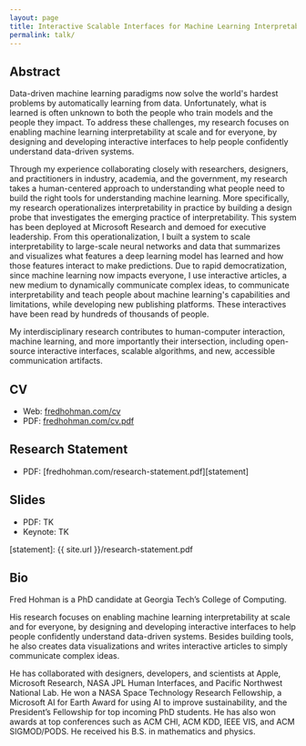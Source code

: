 ```yaml
---
layout: page
title: Interactive Scalable Interfaces for Machine Learning Interpretability
permalink: talk/
---
```


## Abstract
Data-driven machine learning paradigms now solve the world's hardest problems by automatically learning from data. Unfortunately, what is learned is often unknown to both the people who train models and the people they impact. To address these challenges, my research focuses on enabling machine learning interpretability at scale and for everyone, by designing and developing interactive interfaces to help people confidently understand data-driven systems. 

Through my experience collaborating closely with researchers, designers, and practitioners in industry, academia, and the government, my research takes a human-centered approach to understanding what people need to build the right tools for understanding machine learning. More specifically, my research operationalizes interpretability in practice by building a design probe that investigates the emerging practice of interpretability. This system has been deployed at Microsoft Research and demoed for executive leadership. From this operationalization, I built a system to scale interpretability to large-scale neural networks and data that summarizes and visualizes what features a deep learning model has learned and how those features interact to make predictions. Due to rapid democratization, since machine learning now impacts everyone, I use interactive articles, a new medium to dynamically communicate complex ideas, to communicate interpretability and teach people about machine learning's capabilities and limitations, while developing new publishing platforms. These interactives have been read by hundreds of thousands of people.

My interdisciplinary research contributes to human-computer interaction, machine learning, and more importantly their intersection, including open-source interactive interfaces, scalable algorithms, and new, accessible communication artifacts.


## CV
* Web: [fredhohman.com/cv][cv]
* PDF: [fredhohman.com/cv.pdf][cv-pdf]

## Research Statement

* PDF: [fredhohman.com/research-statement.pdf][statement]

## Slides
* PDF: TK
* Keynote: TK

[cv]: https://fredhohman.com/cv
[cv-pdf]: https://fredhohman.com/cv.pdf
[statement]: {{ site.url }}/research-statement.pdf

## Bio
Fred Hohman is a PhD candidate at Georgia Tech’s College of Computing.

His research focuses on enabling machine learning interpretability at scale and for everyone, by designing and developing interactive interfaces to help people confidently understand data-driven systems. Besides building tools, he also creates data visualizations and writes interactive articles to simply communicate complex ideas.

He has collaborated with designers, developers, and scientists at Apple, Microsoft Research, NASA JPL Human Interfaces, and Pacific Northwest National Lab. He won a NASA Space Technology Research Fellowship, a Microsoft AI for Earth Award for using AI to improve sustainability, and the President’s Fellowship for top incoming PhD students. He has also won awards at top conferences such as ACM CHI, ACM KDD, IEEE VIS, and ACM SIGMOD/PODS. He received his B.S. in mathematics and physics.
